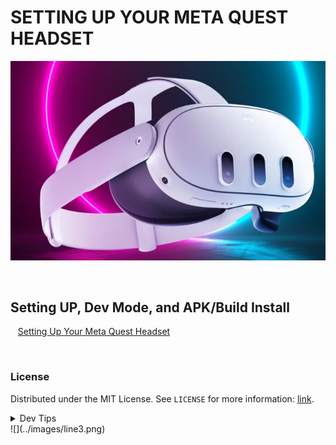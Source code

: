 # SETTING UP YOUR META QUEST HEADSET
![Meta3HD.png](Meta3HD.png)

<br>


## Setting UP, Dev Mode, and APK/Build Install


<kbd></kbd> &nbsp;&nbsp; [Setting Up Your Meta Quest Headset](SettingUpMetaHD) <br>

<br>

<!-- LICENSE -->
### License
Distributed under the MIT License. See `LICENSE` for more information: [link](LICENSE).

</details>
<details><summary>Dev Tips</summary>
make git m="add commit message"
</details>
![](../images/line3.png)

